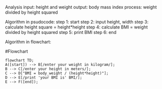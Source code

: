 Analysis 
input: height and weight
output: body mass index
process: weight divided by height squared 

Algorithm in psudocode:
step 1: start
step 2: input height, width 
step 3: calculate height square = height*height 
step 4: calculate BMI = weight divided by height squared
step 5: print BMI
step 6: end

Algorithm in flowchart:

#Flowchart
```mermaid
flowchart TD;
A([start]) --> B[/enter your weight in kilogram/];
B --> C[/enter your height in meters/];
C --> D["BMI = body_weight / (height*height)"];
D --> E[/print 'your BMI is' BMI/];
E --> F([end]);
```



